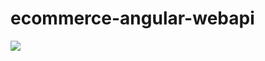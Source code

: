 # ecommerce-angular-webapi

![](https://github.com/mervbayrak/ecommerce-angular-webapi/blob/main/Angular/PurpleShopping/src/assets/img/PurpleShopping.gif)
